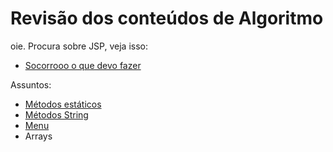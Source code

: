 # Revisão dos conteúdos de Algoritmo

oie. Procura sobre JSP, veja isso: 

- [Socorrooo o que devo fazer](jsp/comoFazer.md)

Assuntos:
- [Métodos estáticos](assuntos/metodos.md)
- [Métodos String](assuntos/string.md)
- [Menu](assuntos/menu.md)
- Arrays
  
